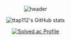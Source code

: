 <div align="center">
  
![header](https://capsule-render.vercel.app/api?type=waving&color=auto&height=300&section=header&text=Well%20Come&fontSize=90)
  
![ttap112's GitHub stats](https://github-readme-stats.vercel.app/api?username=ttap112&show_icons=true&theme=synthwave)
  
[![Solved.ac Profile](http://mazassumnida.wtf/api/generate_badge?boj=mirage)](https://solved.ac/mirage)
